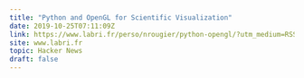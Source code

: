 ```yaml
---
title: "Python and OpenGL for Scientific Visualization"
date: 2019-10-25T07:11:09Z
link: https://www.labri.fr/perso/nrougier/python-opengl/?utm_medium=RSS&utm_source=hune#python-opengl-for-scientific-visualization
site: www.labri.fr
topic: Hacker News
draft: false
---
```

